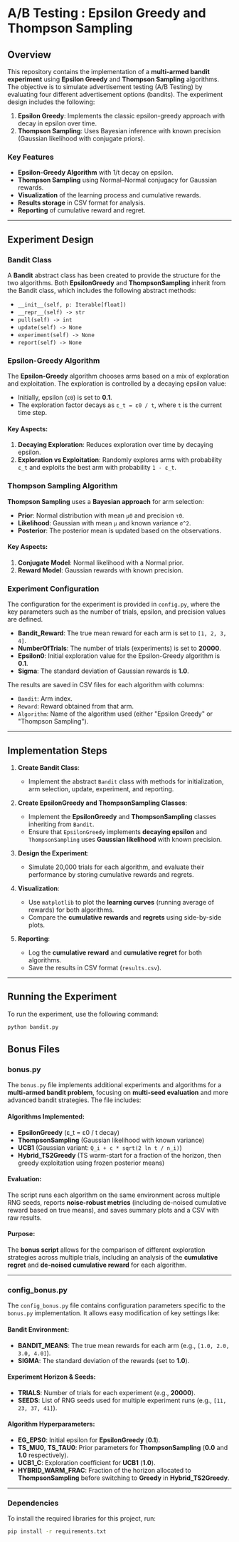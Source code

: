 # A/B Testing : Epsilon Greedy and Thompson Sampling

## Overview

This repository contains the implementation of a **multi-armed bandit experiment** using **Epsilon Greedy** and **Thompson Sampling** algorithms. The objective is to simulate advertisement testing (A/B Testing) by evaluating four different advertisement options (bandits). The experiment design includes the following:

1. **Epsilon Greedy**: Implements the classic epsilon-greedy approach with decay in epsilon over time.
2. **Thompson Sampling**: Uses Bayesian inference with known precision (Gaussian likelihood with conjugate priors).

### **Key Features**

- **Epsilon-Greedy Algorithm** with 1/t decay on epsilon.
- **Thompson Sampling** using Normal–Normal conjugacy for Gaussian rewards.
- **Visualization** of the learning process and cumulative rewards.
- **Results storage** in CSV format for analysis.
- **Reporting** of cumulative reward and regret.

---

## **Experiment Design**

### **Bandit Class**
A **Bandit** abstract class has been created to provide the structure for the two algorithms. Both **EpsilonGreedy** and **ThompsonSampling** inherit from the Bandit class, which includes the following abstract methods:
- `__init__(self, p: Iterable[float])`
- `__repr__(self) -> str`
- `pull(self) -> int`
- `update(self) -> None`
- `experiment(self) -> None`
- `report(self) -> None`

### **Epsilon-Greedy Algorithm**

The **Epsilon-Greedy** algorithm chooses arms based on a mix of exploration and exploitation. The exploration is controlled by a decaying epsilon value:
- Initially, epsilon (`ε0`) is set to **0.1**.
- The exploration factor decays as `ε_t = ε0 / t`, where `t` is the current time step.

#### **Key Aspects**:
1. **Decaying Exploration**: Reduces exploration over time by decaying epsilon.
2. **Exploration vs Exploitation**: Randomly explores arms with probability `ε_t` and exploits the best arm with probability `1 - ε_t`.

### **Thompson Sampling Algorithm**

**Thompson Sampling** uses a **Bayesian approach** for arm selection:
- **Prior**: Normal distribution with mean `μ0` and precision `τ0`.
- **Likelihood**: Gaussian with mean `μ` and known variance `σ^2`.
- **Posterior**: The posterior mean is updated based on the observations.

#### **Key Aspects**:
1. **Conjugate Model**: Normal likelihood with a Normal prior.
2. **Reward Model**: Gaussian rewards with known precision.

### **Experiment Configuration**

The configuration for the experiment is provided in `config.py`, where the key parameters such as the number of trials, epsilon, and precision values are defined.

- **Bandit_Reward**: The true mean reward for each arm is set to `[1, 2, 3, 4]`.
- **NumberOfTrials**: The number of trials (experiments) is set to **20000**.
- **Epsilon0**: Initial exploration value for the Epsilon-Greedy algorithm is **0.1**.
- **Sigma**: The standard deviation of Gaussian rewards is **1.0**.

The results are saved in CSV files for each algorithm with columns:
- `Bandit`: Arm index.
- `Reward`: Reward obtained from that arm.
- `Algorithm`: Name of the algorithm used (either "Epsilon Greedy" or "Thompson Sampling").

---

## **Implementation Steps**

1. **Create Bandit Class**:
    - Implement the abstract `Bandit` class with methods for initialization, arm selection, update, experiment, and reporting.

2. **Create EpsilonGreedy and ThompsonSampling Classes**:
    - Implement the **EpsilonGreedy** and **ThompsonSampling** classes inheriting from `Bandit`.
    - Ensure that `EpsilonGreedy` implements **decaying epsilon** and `ThompsonSampling` uses **Gaussian likelihood** with known precision.

3. **Design the Experiment**:
    - Simulate 20,000 trials for each algorithm, and evaluate their performance by storing cumulative rewards and regrets.

4. **Visualization**:
    - Use `matplotlib` to plot the **learning curves** (running average of rewards) for both algorithms.
    - Compare the **cumulative rewards** and **regrets** using side-by-side plots.

5. **Reporting**:
    - Log the **cumulative reward** and **cumulative regret** for both algorithms.
    - Save the results in CSV format (`results.csv`).

---

## **Running the Experiment**

To run the experiment, use the following command:

```bash
python bandit.py
```

## Bonus Files

### **bonus.py**

The `bonus.py` file implements additional experiments and algorithms for a **multi-armed bandit problem**, focusing on **multi-seed evaluation** and more advanced bandit strategies. The file includes:

#### **Algorithms Implemented**:

- **EpsilonGreedy** (ε_t = ε0 / t decay)
- **ThompsonSampling** (Gaussian likelihood with known variance)
- **UCB1** (Gaussian variant: `Q_i + c * sqrt(2 ln t / n_i)`)
- **Hybrid_TS2Greedy** (TS warm-start for a fraction of the horizon, then greedy exploitation using frozen posterior means)

#### **Evaluation**:

The script runs each algorithm on the same environment across multiple RNG seeds, reports **noise-robust metrics** (including de-noised cumulative reward based on true means), and saves summary plots and a CSV with raw results.

#### **Purpose**:

The **bonus script** allows for the comparison of different exploration strategies across multiple trials, including an analysis of the **cumulative regret** and **de-noised cumulative reward** for each algorithm.

---

### **config_bonus.py**

The `config_bonus.py` file contains configuration parameters specific to the `bonus.py` implementation. It allows easy modification of key settings like:

#### **Bandit Environment**:

- **BANDIT_MEANS**: The true mean rewards for each arm (e.g., `[1.0, 2.0, 3.0, 4.0]`).
- **SIGMA**: The standard deviation of the rewards (set to **1.0**).

#### **Experiment Horizon & Seeds**:

- **TRIALS**: Number of trials for each experiment (e.g., **20000**).
- **SEEDS**: List of RNG seeds used for multiple experiment runs (e.g., `[11, 23, 37, 41]`).

#### **Algorithm Hyperparameters**:

- **EG_EPS0**: Initial epsilon for **EpsilonGreedy** (**0.1**).
- **TS_MU0**, **TS_TAU0**: Prior parameters for **ThompsonSampling** (**0.0** and **1.0** respectively).
- **UCB1_C**: Exploration coefficient for **UCB1** (**1.0**).
- **HYBRID_WARM_FRAC**: Fraction of the horizon allocated to **ThompsonSampling** before switching to **Greedy** in **Hybrid_TS2Greedy**.

---

### **Dependencies**

To install the required libraries for this project, run:

```bash
pip install -r requirements.txt
```
